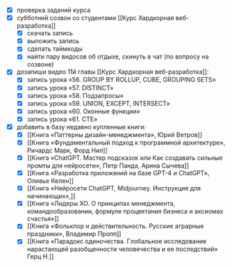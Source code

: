 - [x] проверка заданий курса
- [x] субботний созвон со студентами [[Курс Хардкорная веб-разработка]]
	- [x] скачать запись
	- [x] выложить запись
	- [x] сделать таймкоды
	- [x] найти пару видосов об отдыхе, скинуть в чат (по вопросу на созвоне)
- [x] дозапиши видео 11й главы [[Курс Хардкорная веб-разработка]]:
	- [x] запись урока «56. GROUP BY ROLLUP, CUBE, GROUPING SETS»
	- [x] запись урока «57. DISTINCT»
	- [x] запись урока «58. Подзапросы»
	- [x] запись урока «59. UNION, EXCEPT, INTERSECT»
	- [x] запись урока «60. Оконные функции»
	- [x] запись урока «61. CTE»
- [x] добавить в базу недавно купленные книги:
	- [x] [[Книга «Паттерны дизайн-менеджмента», Юрий Ветров]]
	- [x] [[Книга «Фундаментальный подход к программной архитектуре», Ричардс Марк, Форд Нил]]
	- [x] [[Книга «ChatGPT. Мастер подсказок или Как создавать сильные промты для нейросети», Петр Панда, Арина Сычева]]
	- [x] [[Книга «Разработка приложений на базе GPT-4 и ChatGPT», Оливье Келен]]
	- [x] [[Книга «Нейросети ChatGPT, Midjourney. Инструкция для начинающих»,]]
	- [x] [[Книга «Лидеры ХО. О принципах менеджмента, командообразовании, формуле процветания бизнеса и аксиомах счастья»]]
	- [x] [[Книга «Фольклор и действительность. Русские аграрные праздники», Владимир Пропп]]
	- [x] [[Книга «Парадокс одиночества. Глобальное исследование нарастающей разобщенности человечества и ее последствий» Герц Н.]]